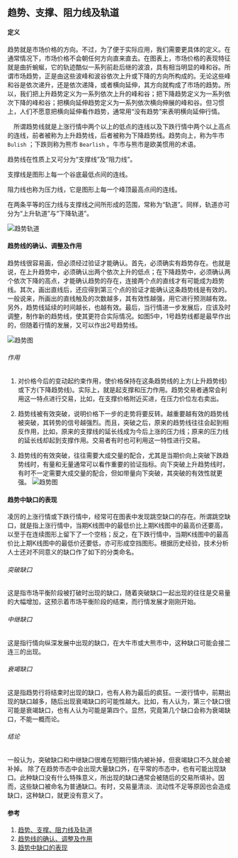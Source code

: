## 趋势、支撑、阻力线及轨道

#### 定义
趋势就是市场价格的方向。不过，为了便于实际应用，我们需要更具体的定义。在通常情况下，市场价格不会朝任何方向直来直去。在图表上，市场价格的表现特征就是曲折蜿蜒，它的轨迹酷似一系列前赴后继的波浪，具有相当明显的峰和谷。所谓市场趋势，正是由这些波峰和波谷依次上升或下降的方向所构成的。无论这些峰和谷是依次递升，还是依次递降，或者横向延伸，其方向就构成了市场的趋势。所以，我们把上升趋势定义为一系列依次上升的峰和谷；把下降趋势定义为一系列依次下降的峰和谷；把横向延伸趋势定义为一系列依次横向伸展的峰和谷。但习惯上，人们不愿意把横向延伸看作趋势，通常用“没有趋势”来表明横向延伸行情。

　所谓趋势线就是上涨行情中两个以上的低点的连线以及下跌行情中两个以上高点的连线，前者被称为上升趋势线，后者被称为下降趋势线。趋势向上，称为牛市 `Bulish` ；下跌则称为熊市 `Bearlish` 。牛市与熊市是欧美惯用的术语。

趋势线在性质上又可分为“支撑线”及“阻力线”。

支撑线是图形上每一个谷底最低点间的连线。

阻力线也称为压力线，它是图形上每一个峰顶最高点间的连线。

在两条平等的压力线与支撑线之间所形成的范围，常称为“轨道”。同样，轨道亦可分为“上升轨道”与“下降轨道”。

![趋势轨道](/images/article/趋势、支撑、阻力线及轨道/trend_line_01.jpg '趋势轨道')

#### 趋势线的确认、调整及作用
趋势线很容易画，但必须经过验证才能确认。首先，必须确实有趋势存在。也就是说，在上升趋势中，必须确认出两个依次上升的低点；在下降趋势中，必须确认两个依次下降的高点，才能确认趋势的存在，连接两个点的直线才有可能成为趋势线。其次，画出直线后，还应得到第三个点的验证才能确认这条趋势线是有效的。一般说来，所画出的直线触及的次数越多，其有效性越强，用它进行预测越有效。另外，趋势线延续的时间越长，也越有效。最后，当行情进一步发展后，应该及时调整，制作新的趋势线，使其更符合实际情况。如图5中，1号趋势线都是最早作出的，但随着行情的发展，又可以作出2号趋势线。

![趋势图](/images/article/趋势、支撑、阻力线及轨道/trend_confirm_01.jpg '趋势图')

###### 作用
1. 对价格今后的变动起约束作用，使价格保持在这条趋势线的上方(上升趋势线)或下方(下降趋势线)。实际上，就是起支撑和压力作用。趋势交易者通常会利用这一特点进行交易，比如，在支撑价格附近买进，在压力价位左右卖出。

1. 趋势线被有效突破，说明价格下一步的走势将要反转。越重要越有效的趋势线被突破，其转势的信号越强烈。而且，突破之后，原来的趋势线往往会起到相反作用，比如，原来的支撑线的延长线成为今后上涨的压力线；原来的压力线的延长线却起到支撑作用。交易者有时也可利用这一特性进行交易。

1. 趋势线的有效突破，往往需要大成交量的配合，尤其是当期价向上突破下跌趋势线时，有量和无量通常可以看作重要的验证指标。向下突破上升趋势线时，有时不一定需要大成交量的配合，但如带量向下突破，其突破的有效性就更强。
![趋势图](/images/article/趋势、支撑、阻力线及轨道/trend_confirm_02.jpg '趋势图')


#### 趋势中缺口的表现
凌厉的上涨行情或下跌行情中，经常可在图表中发现跳空缺口的存在。所谓跳空缺口，就是指上涨行情中，当期K线图中的最低价比上期K线图中的最高价还要高，以至于在连续图形上留下了一个空档；反之，在下跌行情中，当期K线图中的最高价比上期K线图中的最低价还要低，亦可形成空挡图形。根据历史经验，技术分析人士还对不同意义的缺口作了如下的分类命名。

###### 突破缺口
这是指市场平衡阶段被打破时出现的缺口，随着突破缺口一起出现的往往是交易量的大幅增加，这预示着市场平衡阶段的结束，而行情发展才刚刚开始。

###### 中继缺口
这是指行情向纵深发展中出现的缺口，在大牛市或大熊市中，这种缺口可能会接二连三的出现。

###### 衰竭缺口
这是指趋势行将结束时出现的缺口，也有人称为最后的疯狂。一波行情中，前期出现的缺口越多，随后出现衰竭缺口的可能性越大。比如，有人认为，第三个缺口很可能是衰竭缺口，也有人认为可能是第四个。显然，究竟第几个缺口会称为衰竭缺口，不能一概而论。

###### 结论
一般认为，突破缺口和中继缺口很难在短期行情内被补掉，但衰竭缺口不久就会被补掉。
除了在趋势市态中会出现大量缺口外，在平常的市态中，也有可能出现缺口。此种缺口没有什么特殊意义，所出现的缺口通常会被随后的交易所填补。因而，这些缺口被命名为普通缺口。有时，交易量清淡、流动性不足等原因也会造成缺口，这种缺口，就更没有意义了。

#### 参考
1. [趋势、支撑、阻力线及轨道](http://edu.cfachina.org/qhxy/QHABC/jsmfx/201510/t20151023_1878336.html '趋势、支撑、阻力线及轨道')
1. [趋势线的确认、调整及作用](http://edu.cfachina.org/qhxy/QHABC/jsmfx/201510/t20151023_1878334.html '趋势线的确认、调整及作用')
1. [趋势中缺口的表现](http://edu.cfachina.org/qhxy/QHABC/jsmfx/201510/t20151023_1878331.html '趋势中缺口的表现')